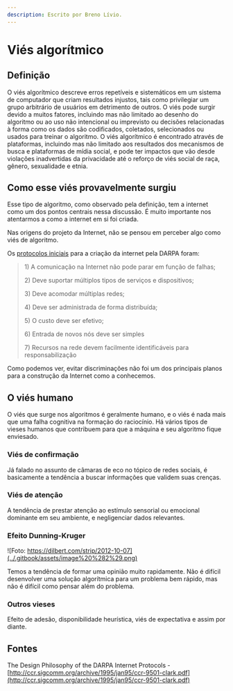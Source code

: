 ```yaml
---
description: Escrito por Breno Lívio.
---
```


# Viés algorítmico

## Definição

O viés algorítmico descreve erros repetíveis e sistemáticos em um sistema de computador que criam resultados injustos, tais como privilegiar um grupo arbitrário de usuários em detrimento de outros. O viés pode surgir devido a muitos fatores, incluindo mas não limitado ao desenho do algoritmo ou ao uso não intencional ou imprevisto ou decisões relacionadas à forma como os dados são codificados, coletados, selecionados ou usados para treinar o algoritmo. O viés algorítmico é encontrado através de plataformas, incluindo mas não limitado aos resultados dos mecanismos de busca e plataformas de mídia social, e pode ter impactos que vão desde violações inadvertidas da privacidade até o reforço de viés social de raça, gênero, sexualidade e etnia.

## Como esse viés provavelmente surgiu

Esse tipo de algoritmo, como observado pela definição, tem a internet como um dos pontos centrais nessa discussão. É muito importante nos atentarmos a como a internet em si foi criada.

Nas origens do projeto da Internet, não se pensou em perceber algo como viés de algoritmo.

Os [protocolos iniciais](http://ccr.sigcomm.org/archive/1995/jan95/ccr-9501-clark.pdf) para a criação da internet pela DARPA foram:

> 1\) A comunicação na Internet não pode parar em função de falhas;
>
> 2\) Deve suportar múltiplos tipos de serviços e dispositivos;
>
> 3\) Deve acomodar múltiplas redes;
>
> 4\) Deve ser administrada de forma distribuída;
>
> 5\) O custo deve ser efetivo;
>
> 6\) Entrada de novos nós deve ser simples
>
> 7\) Recursos na rede devem facilmente identificáveis para responsabilização

Como podemos ver, evitar discriminações não foi um dos principais planos para a construção da Internet como a conhecemos. 

## O viés humano

O viés que surge nos algoritmos é geralmente humano, e o viés é nada mais que uma falha cognitiva na formação do raciocínio. Há vários tipos de vieses humanos que contribuem para que a máquina e seu algoritmo fique enviesado.

### Viés de confirmação

Já falado no assunto de câmaras de eco no tópico de redes sociais, é basicamente a tendência a buscar informações que validem suas crenças.

### Viés de atenção

A tendência de prestar atenção ao estímulo sensorial ou emocional dominante em seu ambiente, e negligenciar dados relevantes.

### Efeito Dunning-Kruger

![Foto: https://dilbert.com/strip/2012-10-07](../.gitbook/assets/image%20%282%29.png)

Temos a tendência de formar uma opinião muito rapidamente. Não é difícil desenvolver uma solução algorítmica para um problema bem rápido, mas não é difícil como pensar além do problema.

### Outros vieses

Efeito de adesão, disponibilidade heurística, viés de expectativa e assim por diante.







## Fontes

The Design Philosophy of the DARPA Internet Protocols - [http://ccr.sigcomm.org/archive/1995/jan95/ccr-9501-clark.pdf](http://ccr.sigcomm.org/archive/1995/jan95/ccr-9501-clark.pdf)





